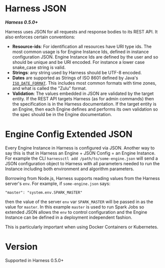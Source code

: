 # Harness JSON
***Harness 0.5.0+***

Harness uses JSON for all requests and response bodies to its REST API. It also enforces certain conventions:

 - **Resource-ids**: For identification all resources have URI type ids. The most common usage is for Engine Instance Ids, defined in instance configuration JSON. Engine Instance Ids are defined by the user and so should be unique and be URI encoded. For instance a lower case snake_case string is valid.
 - **Strings**: any string used by Harness should be UTF-8 encoded.
 - **Dates** are supported as Strings of ISO 8601 defined by Java's [`ISO_DATE_FORMAT`](https://docs.oracle.com/javase/8/docs/api/java/time/format/DateTimeFormatter.html#ISO_DATE_TIME). This includes most common formats with time zones, and what is called the "Zulu" format.
 - **Validation**: The values embedded in JSON are validated by the target entity. If the REST API targets Harness (as for admin commands) then the specification is in the Harness documentation. If the target entity is an Engine, then each Engine defines and performs its own validation so the spec should be in the Engine documentation.

# Engine Config Extended JSON

Every Engine Instance in Harness is configured via JSON.  Another way to say this is that in Harness an Engine + JSON Config = an Engine Instance. For example the CLI `harnessctl add /path/to/some-engine.json` will send a JSON configuration object to Harness with all parameters needed to run the Instance including both environment and algorithm parameters.

Borrowing from Node.js, Harness supports reading values from the Harness server's `env`. For example, if `some-engine.json` says:

```
"master": "system.env.SPARK_MASTER"
```

then the value of the server `env` var `SPARK_MASTER` will be passed in as the value for `master`. In this example `master` is used to run Spark Jobs so extended JSON allows the `env` to control configuration and the Engine Instance can be defined in a deployment independent fashion.

This is particularly important when using Docker Containers or Kubernetes.

# Version

Supported in Harness 0.5.0+